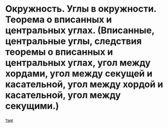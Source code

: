 # Окружность. Углы в окружности. Теорема о вписанных и центральных углах. (Вписанные, центральные углы, следствия теоремы о вписанных и центральных углах, угол между хордами, угол между секущей и касательной, угол между хордой и касательной, угол между секущими.)
[тык](https://www.resolventa.ru/spr/planimetry/cangle.htm)

